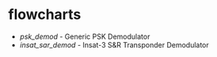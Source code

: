 # flowcharts
 - *psk_demod* - Generic PSK Demodulator
 - *insat_sar_demod* - Insat-3 S&R Transponder Demodulator
